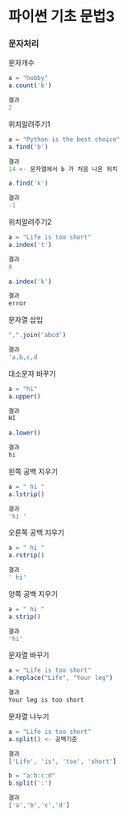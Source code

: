 # 파이썬 기초 문법3
### 문자처리
문자개수
```javascript
a = "hobby"
a.count('b')

결과 
2
```

위치알려주기1
```javascript
a = "Python is the best choice"
a.find('b')

결과 
14 <- 문자열에서 b 가 처음 나온 위치

a.find('k')

결과 
-1
```

위치알려주기2
```javascript
a = "Life is too short"
a.index('t')

결과
8

a.index('k')

결과
error 
```

문자열 삽입
```javascript
",".join('abcd')

결과
'a,b,c,d
```

대소문자 바꾸기
```javascript
a = "hi"
a.upper()

결과
HI 

a.lower()

결과
hi
```

왼쪽 공백 지우기
```javascript
a = " hi "
a.lstrip()

결과
'hi '
```

오른쪽 공백 지우기
```javascript
a = " hi "
a.rstrip()

결과
' hi'
```

양쪽 공백 지우기
```javascript
a = " hi "
a.strip()

결과
'hi'
```

문자열 바꾸기
```javascript
a = "Life is too short"
a.replace("Life", "Your leg")

결과
Your leg is too short
```

문자열 나누기
```javascript
a = "Life is too short"
a.split() <- 공백기준

결과
['Life', 'is', 'too', 'short']

b = "a:b:c:d"
b.split(':')

결과
['a','b','c','d']
```